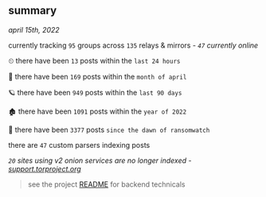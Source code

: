 
## summary
_april 15th, 2022_

currently tracking `95` groups across `135` relays & mirrors - _`47` currently online_

⏲ there have been `13` posts within the `last 24 hours`

🦈 there have been `169` posts within the `month of april`

🪐 there have been `949` posts within the `last 90 days`

🏚 there have been `1091` posts within the `year of 2022`

🦕 there have been `3377` posts `since the dawn of ransomwatch`

there are `47` custom parsers indexing posts

_`20` sites using v2 onion services are no longer indexed - [support.torproject.org](https://support.torproject.org/onionservices/v2-deprecation/)_

> see the project [README](https://github.com/thetanz/ransomwatch#ransomwatch--) for backend technicals
